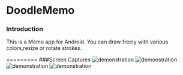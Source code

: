 DoodleMemo
==========
### Introduction

This is a Memo app for Android. You can draw freely with various colors,resize or rotate strokes. 

=========
###Screen Captures
![demonstration](https://raw2.github.com/drinking/DoodleMemo/master/captures/pic3.jpg)
![demonstration](https://raw2.github.com/drinking/DoodleMemo/master/captures/pic1.jpg)
![demonstration](https://raw2.github.com/drinking/DoodleMemo/master/captures/pic2.png)
![demonstration](https://raw2.github.com/drinking/DoodleMemo/master/captures/pic4.jpg)
